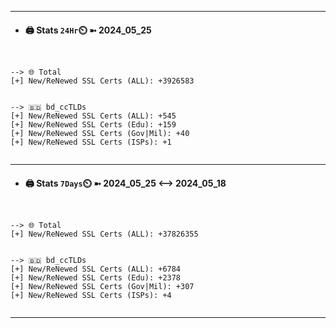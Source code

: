 

---
- #### 🖨️ **Stats** `24Hr`⏲️ ➼ 2024_05_25
```console


--> 🌐 Total
[+] New/ReNewed SSL Certs (ALL): +3926583


--> 🇧🇩 bd_ccTLDs
[+] New/ReNewed SSL Certs (ALL): +545
[+] New/ReNewed SSL Certs (Edu): +159
[+] New/ReNewed SSL Certs (Gov|Mil): +40
[+] New/ReNewed SSL Certs (ISPs): +1


```

---
- #### 🖨️ **Stats** `7Days`⏲️ ➼ 2024_05_25 <--> 2024_05_18
```console


--> 🌐 Total
[+] New/ReNewed SSL Certs (ALL): +37826355


--> 🇧🇩 bd_ccTLDs
[+] New/ReNewed SSL Certs (ALL): +6784
[+] New/ReNewed SSL Certs (Edu): +2378
[+] New/ReNewed SSL Certs (Gov|Mil): +307
[+] New/ReNewed SSL Certs (ISPs): +4


```

---


